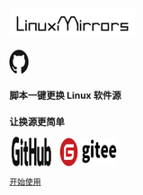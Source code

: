 # ![LinuxMirrors](./img/logo.png)
<a href="https://github.com/SuperManito/LinuxMirrors"><img src="./img/icon/github-1.svg" width="34" height="42"></a>

### 脚本一键更换 Linux 软件源
### 让换源更简单

&nbsp;<a href="https://github.com/SuperManito/LinuxMirrors"><img src="./img/icon/github-2.svg" width="70" height="52"></a>
&nbsp;&nbsp;&nbsp;<a href="https://gitee.com/SuperManito/LinuxMirrors"><img src="./img/icon/gitee.svg" width="100" height="50"/></a>

[开始使用](#适配系统)